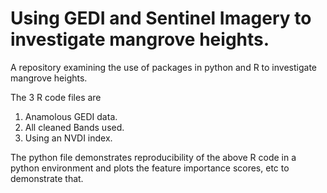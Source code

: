 # Using GEDI and Sentinel Imagery to investigate mangrove heights.

A repository examining the use of packages in python and R to investigate mangrove heights. 

The 3 R code files are 
1) Anamolous GEDI data.
2) All cleaned Bands used.
3) Using an NVDI index.

The python file demonstrates reproducibility of the above R code in a python environment and plots the feature 
importance scores, etc to demonstrate that. 
